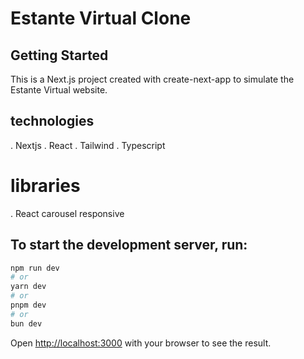 # Estante Virtual Clone

## Getting Started

This is a Next.js project created with create-next-app to simulate the Estante Virtual website.

## technologies 
 . Nextjs
 . React
 . Tailwind
 . Typescript

 # libraries
  . React carousel responsive

## To start the development server, run:
```bash
npm run dev
# or
yarn dev
# or
pnpm dev
# or
bun dev
```

Open [http://localhost:3000](http://localhost:3000) with your browser to see the result.


